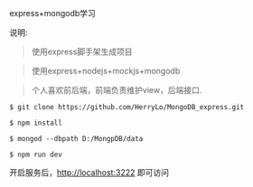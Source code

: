 express+mongodb学习

说明:
> 使用express脚手架生成项目

> 使用express+nodejs+mockjs+mongodb

> 个人喜欢前后端，前端负责维护view，后端接口.

```
$ git clone https://github.com/HerryLo/MongoDB_express.git

$ npm install

$ mongod --dbpath D:/MongpDB/data

$ npm run dev
```

开启服务后，[http://localhost:3222](http://localhost:3222) 即可访问
